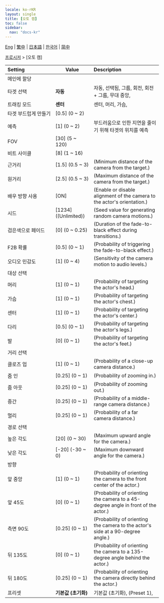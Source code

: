 ```yaml
---
locale: ko-rKR
layout: single
title: [오토 캠]
toc: false
sidebar:
  nav: "docs-kr"
---
```

[Eng](/dancexr/menu/2025.4/motion/auto_cam) | [繁中](/tw/dancexr/menu/2025.4/motion/auto_cam) | [日本語](/jp/dancexr/menu/2025.4/motion/auto_cam) | [한국어](/kr/dancexr/menu/2025.4/motion/auto_cam) | [简中](/zh/dancexr/menu/2025.4/motion/auto_cam)

[프로시저](../menu#프로시저) > [오토 캠]



| Setting | Value | Description |
| :--- | --- | :--- |
|<nobr>메인에 할당</nobr>|| 
|<nobr>타겟 선택</nobr>| **자동** | 자동, 선택됨, 그룹, 회전, 회전 + 그룹, 무대 중앙,  |
|<nobr>트래킹 모드</nobr>| **센터** | 센터, 머리, 가슴,  |
|<nobr>타겟 부드럽게 만들기</nobr>| [0.5] (0 ~ 2) | 
|<nobr>예측</nobr>| [1] (0 ~ 2) | 부드러움으로 인한 지연을 줄이기 위해 타겟의 위치를 예측
|<nobr>FOV</nobr>| [30] (5 ~ 120) | 
|<nobr>비트 사이클</nobr>| [8] (1 ~ 16) | 
|<nobr>근거리</nobr>| [1.5] (0.5 ~ 3) | (Minimum distance of the camera from the target.)
|<nobr>원거리</nobr>| [2.5] (0.5 ~ 3) | (Maximum distance of the camera from the target.)
|<nobr>배우 방향 사용</nobr>| [ON] | (Enable or disable alignment of the camera to the actor's orientation.)
|<nobr>시드</nobr>| [1234] ((Unlimited)) | (Seed value for generating random camera motions.)
|<nobr>검은색으로 페이드</nobr>| [0] (0 ~ 0.25) | (Duration of the fade-to-black effect during transitions.)
|<nobr>F2B 확률</nobr>| [0.5] (0 ~ 1) | (Probability of triggering the fade-to-black effect.)
|<nobr>오디오 민감도</nobr>| [1] (0 ~ 4) | (Sensitivity of the camera motion to audio levels.)
|<nobr>대상 선택</nobr>|| 
|<nobr>머리</nobr>| [1] (0 ~ 1) | (Probability of targeting the actor's head.)
|<nobr>가슴</nobr>| [1] (0 ~ 1) | (Probability of targeting the actor's chest.)
|<nobr>센터</nobr>| [1] (0 ~ 1) | (Probability of targeting the actor's center.)
|<nobr>다리</nobr>| [0.5] (0 ~ 1) | (Probability of targeting the actor's legs.)
|<nobr>발</nobr>| [0] (0 ~ 1) | (Probability of targeting the actor's feet.)
|<nobr>거리 선택</nobr>|| 
|<nobr>클로즈 업</nobr>| [1] (0 ~ 1) | (Probability of a close-up camera distance.)
|<nobr>줌 인</nobr>| [0.25] (0 ~ 1) | (Probability of zooming in.)
|<nobr>줌 아웃</nobr>| [0.25] (0 ~ 1) | (Probability of zooming out.)
|<nobr>중간</nobr>| [0.25] (0 ~ 1) | (Probability of a middle-range camera distance.)
|<nobr>멀리</nobr>| [0.25] (0 ~ 1) | (Probability of a far camera distance.)
|<nobr>경로 선택</nobr>|| 
|<nobr>높은 각도</nobr>| [20] (0 ~ 30) | (Maximum upward angle for the camera.)
|<nobr>낮은 각도</nobr>| [-20] (-30 ~ 0) | (Maximum downward angle for the camera.)
|<nobr>방향</nobr>|| 
|<nobr>앞 중앙</nobr>| [1] (0 ~ 1) | (Probability of orienting the camera to the front center of the actor.)
|<nobr>앞 45도</nobr>| [0] (0 ~ 1) | (Probability of orienting the camera to a 45-degree angle in front of the actor.)
|<nobr>측면 90도</nobr>| [0.25] (0 ~ 1) | (Probability of orienting the camera to the actor's side at a 90-degree angle.)
|<nobr>뒤 135도</nobr>| [0] (0 ~ 1) | (Probability of orienting the camera to a 135-degree angle behind the actor.)
|<nobr>뒤 180도</nobr>| [0.25] (0 ~ 1) | (Probability of orienting the camera directly behind the actor.)
|<nobr>프리셋</nobr>| **기본값 (초기화)** | 기본값 (초기화), (Preset 1),  |

